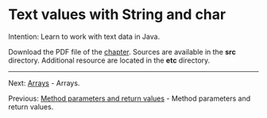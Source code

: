 # Text values with String and char

Intention: Learn to work with text data in Java.

Download the PDF file of the [chapter](chapter_7.pdf). Sources are available in the <b>src</b> directory.
Additional resource are located in the <b>etc</b> directory.

<hr>

Next: [Arrays](chapter_8.md "Arrays") - Arrays.

Previous: [Method parameters and return values](chapter_6.md "Method parameters and return values") -
Method parameters and return values.